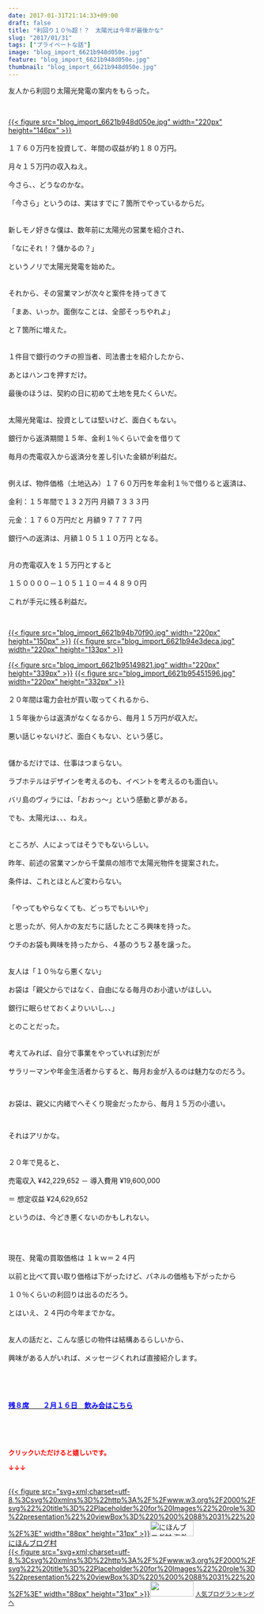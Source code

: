 ```yaml
---
date: 2017-01-31T21:14:33+09:00
draft: false
title: "利回り１０％超！？　太陽光は今年が最後かな"
slug: "2017/01/31"
tags: ["プライベートな話"]
image: "blog_import_6621b948d050e.jpg"
feature: "blog_import_6621b948d050e.jpg"
thumbnail: "blog_import_6621b948d050e.jpg"
---
```

<p>友人から利回り太陽光発電の案内をもらった。</p><p> </p><p><a href="blog_import_6621b949e6ae8.jpg">{{< figure src="blog_import_6621b948d050e.jpg" width="220px" height="146px" >}}</a><br/><br/>１７６０万円を投資して、年間の収益が約１８０万円。<br/><br/>月々１５万円の収入ねえ。<br/><br/>今さら、、どうなのかな。<br/><br/>「今さら」というのは、実はすでに７箇所でやっているからだ。<br/><br/><br/>新しモノ好きな僕は、数年前に太陽光の営業を紹介され、<br/><br/>「なにそれ！？儲かるの？」<br/><br/>というノリで太陽光発電を始めた。<br/><br/><br/>それから、その営業マンが次々と案件を持ってきて<br/><br/>「まあ、いっか。面倒なことは、全部そっちやれよ」<br/><br/>と７箇所に増えた。<br/><br/><br/>１件目で銀行のウチの担当者、司法書士を紹介したから、<br/><br/>あとはハンコを押すだけ。<br/><br/>最後のほうは、契約の日に初めて土地を見たくらいだ。<br/><br/><br/>太陽光発電は、投資としては堅いけど、面白くもない。<br/><br/>銀行から返済期間１５年、金利１％くらいで金を借りて<br/><br/>毎月の売電収入から返済分を差し引いた金額が利益だ。<br/><br/><br/>例えば、物件価格（土地込み）１７６０万円を年金利１％で借りると返済は、<br/><br/>金利：１５年間で１３２万円 月額７３３３円<br/><br/>元金：１７６０万円だと 月額９７７７７円<br/><br/>銀行への返済は、月額１０５１１０万円 となる。<br/><br/><br/>月の売電収入を１５万円とすると<br/><br/>１５００００－１０５１１０＝４４８９０円<br/><br/>これが手元に残る利益だ。</p><p> </p><p><a href="blog_import_6621b94c86998.jpg">{{< figure src="blog_import_6621b94b70f90.jpg" width="220px" height="150px" >}}</a> <a href="blog_import_6621b94f5ead1.jpg">{{< figure src="blog_import_6621b94e3deca.jpg" width="220px" height="133px" >}}</a></p><p><a href="blog_import_6621b95265656.jpg">{{< figure src="blog_import_6621b95149821.jpg" width="220px" height="339px" >}}</a> <a href="blog_import_6621b95566fdf.jpg">{{< figure src="blog_import_6621b95451596.jpg" width="220px" height="332px" >}}</a><br/><br/>２０年間は電力会社が買い取ってくれるから、<br/><br/>１５年後からは返済がなくなるから、毎月１５万円が収入だ。<br/><br/>悪い話じゃないけど、面白くもない、という感じ。<br/><br/><br/>儲かるだけでは、仕事はつまらない。<br/><br/>ラブホテルはデザインを考えるのも、イベントを考えるのも面白い。<br/><br/>バリ島のヴィラには、「おおっ～」という感動と夢がある。<br/><br/>でも、太陽光は、、、ねえ。<br/><br/><br/>ところが、人によってはそうでもないらしい。<br/><br/>昨年、前述の営業マンから千葉県の旭市で太陽光物件を提案された。<br/><br/>条件は、これとほとんど変わらない。<br/><br/><br/>「やってもやらなくても、どっちでもいいや」<br/><br/>と思ったが、何人かの友だちに話したところ興味を持った。<br/><br/>ウチのお袋も興味を持ったから、４基のうち２基を譲った。<br/><br/><br/>友人は「１０％なら悪くない」<br/><br/>お袋は「親父からではなく、自由になる毎月のお小遣いがほしい。<br/><br/>銀行に眠らせておくよりいいし、、」<br/><br/>とのことだった。<br/><br/><br/>考えてみれば、自分で事業をやっていれば別だが<br/><br/>サラリーマンや年金生活者からすると、毎月お金が入るのは魅力なのだろう。</p><p> </p><p>お袋は、親父に内緒でへそくり現金だったから、毎月１５万の小遣い。</p><p> </p><p>それはアリかな。<br/><br/><br/>２０年で見ると、<br/><br/>売電収入 ¥42,229,652 － 導入費用 ¥19,600,000<br/><br/>＝ 想定収益 ¥24,629,652<br/><br/>というのは、今どき悪くないのかもしれない。</p><p> </p><p><br/>現在、発電の買取価格は １ｋｗ＝２４円<br/><br/>以前と比べて買い取り価格は下がったけど、パネルの価格も下がったから<br/><br/>１０％くらいの利回りは出るのだろう。<br/><br/>とはいえ、２４円の今年までかな。<br/><br/><br/>友人の話だと、こんな感じの物件は結構あるらしいから、<br/><br/>興味がある人がいれば、メッセージくれれば直接紹介します。</p><p> </p><p> </p><p><a href="http://ameblo.jp/baliclub/entry-12242087718.html" target="_blank"><span style="text-decoration: underline;"><span style="font-weight: bold;"><span style="color: rgb(0, 0, 255);">残８席　　２月１６日　飲み会はこちら</span></span></span></a></p><p> </p> <p><font color="#ff0000" size="2"><strong>クリックいただけると嬉しいです。</strong></font></p><p><font color="#ff0000" size="2"><strong>↓↓↓</strong></font></p><p><br/><a href="ranking.html?p_cid=01260127" target="_blank">{{< figure src="svg+xml;charset=utf-8,%3Csvg%20xmlns%3D%22http%3A%2F%2Fwww.w3.org%2F2000%2Fsvg%22%20title%3D%22Placeholder%20for%20Images%22%20role%3D%22presentation%22%20viewBox%3D%220%200%2088%2031%22%20%2F%3E" width="88px" height="31px" >}}<noscript><img alt="にほんブログ村 海外生活ブログ バリ島情報へ" border="0" height="31" src="https://img-proxy.blog-video.jp/images?url=http%3A%2F%2Foverseas.blogmura.com%2Fbali%2Fimg%2Fbali88_31.gif" width="88"></noscript></a><br/><a href="ranking.html?p_cid=01260127" target="_blank">にほんブログ村</a><br/><a href="link.php?1804582" title="人気ブログランキングへ">{{< figure src="svg+xml;charset=utf-8,%3Csvg%20xmlns%3D%22http%3A%2F%2Fwww.w3.org%2F2000%2Fsvg%22%20title%3D%22Placeholder%20for%20Images%22%20role%3D%22presentation%22%20viewBox%3D%220%200%2088%2031%22%20%2F%3E" width="88px" height="31px" >}}<noscript><img border="0" height="31" src="https://blog.with2.net/img/banner/banner_22.gif" width="88"></noscript></a> <a href="link.php?1804582" style="font-size: 12px;">人気ブログランキングへ</a></p>


